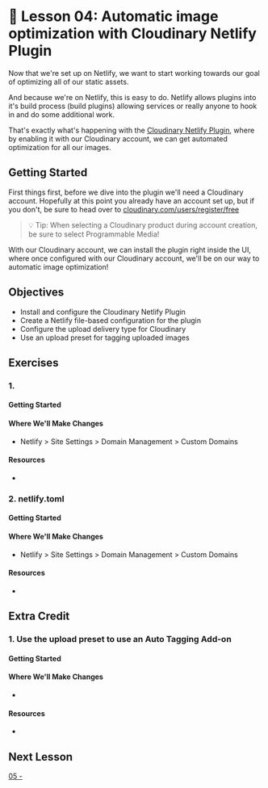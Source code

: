 # 📓 Lesson 04: Automatic image optimization with Cloudinary Netlify Plugin

Now that we're set up on Netlify, we want to start working towards our goal of optimizing all of our static assets.

And because we're on Netlify, this is easy to do. Netlify allows plugins into it's build process (build plugins) allowing services or really anyone to hook in and do some additional work.

That's exactly what's happening with the [Cloudinary Netlify Plugin](https://github.com/colbyfayock/netlify-plugin-cloudinary), where by enabling it with our Cloudinary account, we can get automated optimization for all our images.

## Getting Started

First things first, before we dive into the plugin we'll need a Cloudinary account. Hopefully at this point you already have an account set up, but if you don't, be sure to head over to [cloudinary.com/users/register/free](https://cloudinary.com/users/register/free)

> 💡 Tip: When selecting a Cloudinary product during account creation, be sure to select Programmable Media!

With our Cloudinary account, we can install the plugin right inside the UI, where once configured with our Cloudinary account, we'll be on our way to automatic image optimization!

## Objectives
* Install and configure the Cloudinary Netlify Plugin
* Create a Netlify file-based configuration for the plugin
* Configure the upload delivery type for Cloudinary
* Use an upload preset for tagging uploaded images

## Exercises

### 1.



#### Getting Started



#### Where We'll Make Changes
* Netlify > Site Settings > Domain Management > Custom Domains

#### Resources
* []()

### 2. netlify.toml



#### Getting Started



#### Where We'll Make Changes
* Netlify > Site Settings > Domain Management > Custom Domains

#### Resources
* []()


## Extra Credit

### 1. Use the upload preset to use an Auto Tagging Add-on



#### Getting Started



#### Where We'll Make Changes
*

#### Resources
* []()

## Next Lesson

[05 - ](https://github.com/colbyfayock/media-ecommerce-workshop/blob/main/lessons/04%20-%20Add%20Snipcart%20to%20the%20homepage.md)
